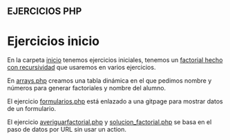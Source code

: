 ## EJERCICIOS PHP 

# Ejercicios inicio

En la carpeta [inicio](./inicio) tenemos ejercicios iniciales, tenemos un [factorial hecho con recursividad](./inicio/factorial.php) que usaremos 
en varios ejercicios.

En [arrays.php](./inicio/arrays.php) creamos una tabla dinámica en el que pedimos nombre y números para generar factoriales y 
nombre del alumno.

El ejercicio [formularios.php](./inicio/formularios.php) está enlazado a una gitpage para mostrar datos de un formulario.

El ejercicio [averiguarfactorial.php](./inicio/averiguarfactorial.php) y [solucion_factorial.php](./inicio/solucion_factorial.php) se basa en el paso de datos
por URL sin usar un action.
